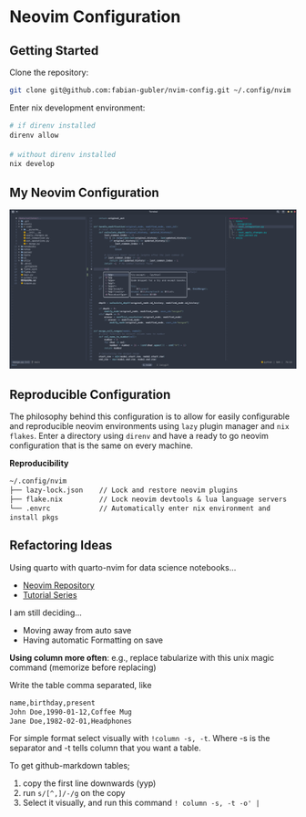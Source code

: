 # Neovim Configuration

## Getting Started

Clone the repository:

```bash
git clone git@github.com:fabian-gubler/nvim-config.git ~/.config/nvim
```
Enter nix development environment:

```bash
# if direnv installed
direnv allow

# without direnv installed
nix develop
```

## My Neovim Configuration
![config preview](https://raw.githubusercontent.com/fabian-gubler/nvim-config/main/doc/preview_full.png)

## Reproducible Configuration
The philosophy behind this configuration is to allow for easily configurable and reproducible neovim environments using `lazy` plugin manager and `nix flakes`. Enter a directory using `direnv` and have a ready to go neovim configuration that is the same on every machine.

**Reproducibility**
```
~/.config/nvim
├── lazy-lock.json    // Lock and restore neovim plugins
├── flake.nix         // Lock neovim devtools & lua language servers
└── .envrc            // Automatically enter nix environment and install pkgs
```

## Refactoring Ideas

Using quarto with quarto-nvim for data science notebooks...

- [Neovim Repository](https://github.com/quarto-dev/quarto-nvim)
- [Tutorial Series](https://www.youtube.com/watch?v=3sj7clNowlA&list=PLabWm-zCaD1axcMGvf7wFxJz8FZmyHSJ7&index=1)

I am still deciding...

- Moving away from auto save
- Having automatic Formatting on save

**Using column more often**: e.g., replace tabularize with this unix magic command (memorize before replacing)

Write the table comma separated, like

```
name,birthday,present
John Doe,1990-01-12,Coffee Mug
Jane Doe,1982-02-01,Headphones
```

For simple format select visually with `!column -s, -t`. Where -s is the
separator and -t tells column that you want a table. 

To get github-markdown tables;

1. copy the first line downwards (yyp)
2. run `s/[^,]/-/g` on the copy
3. Select it visually, and run this command `! column -s, -t -o' |`
